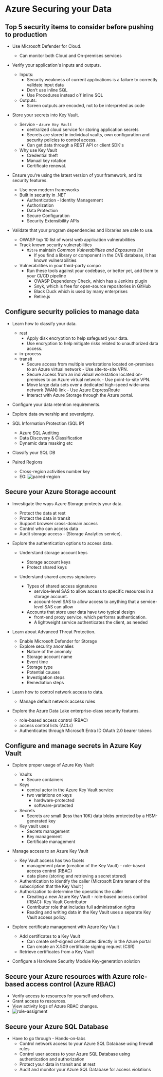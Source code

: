 # Azure Securing your Data

## Top 5 security items to consider before pushing to production

- Use Microsoft Defender for Cloud.
    - Can monitor both Cloud and On-premises services

- Verify your application's inputs and outputs.
    - Inputs:
        - Security weakness of current applications is a failure to correctly validate input data
        - Don't use inline SQL
        - Use Procedures instead o`f inline SQL
    - Outputs:
        - Screen outputs are encoded, not to be interpreted as code

- Store your secrets into Key Vault.
    - Service - `Azure Key Vault`
        - centralized cloud service for storing application secrets
        - Secrets are stored in individual vaults, own configuration and security policies to control access.
        - Can get data through a REST API or client SDK's
    - Why use Key Vault
        - Credential theft
        - Manual key rotation
        - Certificate renewal.

- Ensure you're using the latest version of your framework, and its security features.
    - Use new modern frameworks
    - Built in security in .NET
        - Authentication - Identity Management
        - Authorization
        - Data Protection
        - Secure Configuration
        - Security Extensibility APIs

- Validate that your program dependencies and libraries are safe to use.
    - OWASP top 10 list of worst web application vulnerabilities
    - Track known security vulnerabilities 
        - `Mitre` maintain *Common Vulnerabilities and Exposures list*
            - If you find a library or component in the CVE database, it has known vulnerabilities
    - Vulnerabilities in your third-party compo
        - Run these tools against your codebase, or better yet, add them to your CI/CD pipeline
            - OWASP Dependency Check, which has a Jenkins plugin
            - Snyk, which is free for open-source repositories in GitHub
            - Black Duck which is used by many enterprises
            - Retire.js


## Configure security policies to manage data

- Learn how to classify your data.
    - rest
        - Apply disk encryption to help safeguard your data.
        - Use encryption to help mitigate risks related to unauthorized data access.
    - in-process
    - transit
        - Secure access from multiple workstations located on-premises to an Azure virtual network - Use site-to-site VPN.
        - Secure access from an individual workstation located on-premises to an Azure virtual network - Use point-to-site VPN.
        - Move large data sets over a dedicated high-speed wide-area network (WAN) link - Use Azure ExpressRoute
        - Interact with Azure Storage through the Azure portal.

- Configure your data retention requirements.
- Explore data ownership and sovereignty.

- SQL Information Protection (SQL IP)
    - Azure SQL Auditing
    - Data Discovery & Classification
    - Dynamic data masking etc

- Classify your SQL DB
- Paired Regions
    - Cross-region activities number key
    - EG: ![paired-region](src/paired-region.png) 


## Secure your Azure Storage account

- Investigate the ways Azure Storage protects your data.
    - Protect the data at rest
    - Protect the data in transit
    - Support browser cross-domain access
    - Control who can access data
    - Audit storage access - (Storage Analytics service).

- Explore the authentication options to access data.
    - Understand storage account keys
        - Storage account keys
        - Protect shared keys

    - Understand shared access signatures
        - Types of shared access signatures
            - service-level SAS to allow access to specific resources in a storage account.
            - account-level SAS to allow access to anything that a service-level SAS can allow
        - Accounts that store user data have two typical design
            - front-end proxy service, which performs authentication.
            - A lightweight service authenticates the client, as needed


- Learn about Advanced Threat Protection.
    - Enable Microsoft Defender for Storage
    - Explore security anomalies
        - Nature of the anomaly
        - Storage account name
        - Event time
        - Storage type
        - Potential causes
        - Investigation steps
        - Remediation steps

- Learn how to control network access to data.
    - Manage default network access rules

- Explore the Azure Data Lake enterprise-class security features.
    - role-based access control (RBAC)
    - access control lists (ACLs) 
    - Authenticates through Microsoft Entra ID OAuth 2.0 bearer tokens


## Configure and manage secrets in Azure Key Vault

- Explore proper usage of Azure Key Vault
    - Vaults
        - Secure containers
    - Keys
        - central actor in the Azure Key Vault service
        - two variations on keys
            - hardware-protected
            - software-protected
    - Secrets
        - Secrets are small (less than 10K) data blobs protected by a HSM-generated key
    - Key vault uses
        - Secrets management
        - Key management
        - Certificate management

- Manage access to an Azure Key Vault
    - Key Vault access has two facets
        - management plane (creation of the Key Vault) - role-based access control (RBAC)
        - data plane (storing and retrieving a secret stored)
    - Authentication to identify the caller (Microsoft Entra tenant of the subscription that the Key Vault )
    - Authorization to determine the operations the caller 
        - Creating a new Azure Key Vault - role-based access control (RBAC): Key Vault Contributor
        - Contributor role that includes full administration rights
        - Reading and writing data in the Key Vault uses a separate Key Vault access policy.

- Explore certificate management with Azure Key Vault
    - Add certificates to a Key Vault
        - Can create self-signed certificates directly in the Azure portal
        - Can create an X.509 certificate signing request (CSR)
    - Retrieve certificates from a Key Vault

- Configure a Hardware Security Module Key-generation solution


## Secure your Azure resources with Azure role-based access control (Azure RBAC)

- Verify access to resources for yourself and others.
- Grant access to resources.
- View activity logs of Azure RBAC changes.
- ![role-assigment](src/role-assigment.png)


## Secure your Azure SQL Database

- Have to go through - Hands-on-labs
    - Control network access to your Azure SQL Database using firewall rules
    - Control user access to your Azure SQL Database using authentication and authorization
    - Protect your data in transit and at rest
    - Audit and monitor your Azure SQL Database for access violations